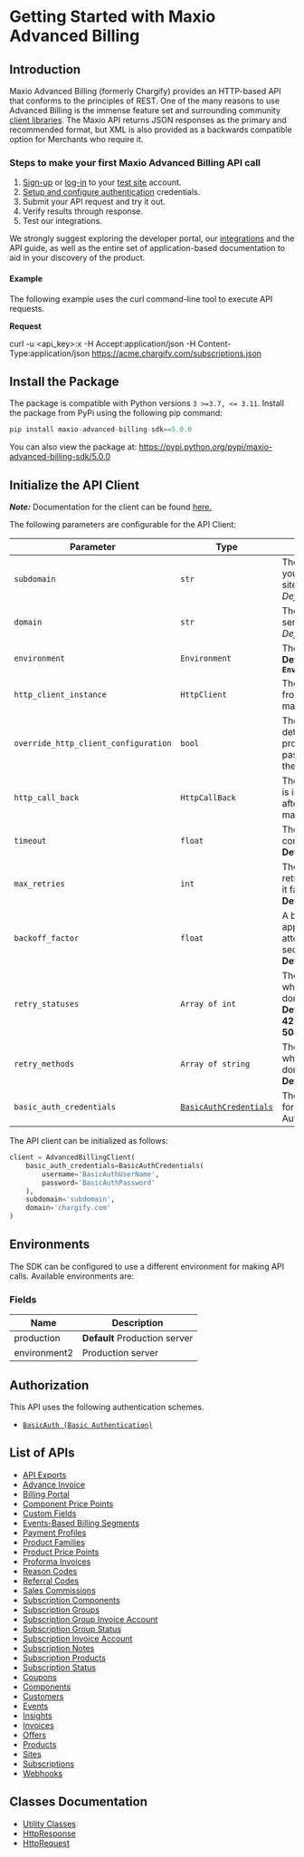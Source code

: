 
# Getting Started with Maxio Advanced Billing

## Introduction

Maxio Advanced Billing (formerly Chargify) provides an HTTP-based API that conforms to the principles of REST.
One of the many reasons to use Advanced Billing is the immense feature set and surrounding community [client libraries](page:development-tools/client-libraries).
The Maxio API returns JSON responses as the primary and recommended format, but XML is also provided as a backwards compatible option for Merchants who require it.

### Steps to make your first Maxio Advanced Billing API call

1. [Sign-up](https://app.chargify.com/signup/maxio-billing-sandbox) or [log-in](https://app.chargify.com/login.html) to your [test site](https://maxio.zendesk.com/hc/en-us/articles/24250712113165-Testing-Overview) account.
2. [Setup and configure authentication](https://maxio.zendesk.com/hc/en-us/articles/24294819360525-API-Keys) credentials.
3. Submit your API request and try it out.
4. Verify results through response.
5. Test our integrations.

We strongly suggest exploring the developer portal, our [integrations](https://www.maxio.com/integrations) and the API guide, as well as the entire set of application-based documentation to aid in your discovery of the product.

#### Example

The following example uses the curl command-line tool to execute API requests.

**Request**

curl -u <api_key>:x -H Accept:application/json -H Content-Type:application/json https://acme.chargify.com/subscriptions.json

## Install the Package

The package is compatible with Python versions `3 >=3.7, <= 3.11`.
Install the package from PyPi using the following pip command:

```python
pip install maxio-advanced-billing-sdk==5.0.0
```

You can also view the package at:
https://pypi.python.org/pypi/maxio-advanced-billing-sdk/5.0.0

## Initialize the API Client

**_Note:_** Documentation for the client can be found [here.](https://www.github.com/maxio-com/ab-python-sdk/tree/5.0.0/doc/client.md)

The following parameters are configurable for the API Client:

| Parameter | Type | Description |
|  --- | --- | --- |
| `subdomain` | `str` | The subdomain for your Advanced Billing site.<br>*Default*: `'subdomain'` |
| `domain` | `str` | The Advanced Billing server domain.<br>*Default*: `'chargify.com'` |
| `environment` | `Environment` | The API environment. <br> **Default: `Environment.PRODUCTION`** |
| `http_client_instance` | `HttpClient` | The Http Client passed from the sdk user for making requests |
| `override_http_client_configuration` | `bool` | The value which determines to override properties of the passed Http Client from the sdk user |
| `http_call_back` | `HttpCallBack` | The callback value that is invoked before and after an HTTP call is made to an endpoint |
| `timeout` | `float` | The value to use for connection timeout. <br> **Default: 120** |
| `max_retries` | `int` | The number of times to retry an endpoint call if it fails. <br> **Default: 0** |
| `backoff_factor` | `float` | A backoff factor to apply between attempts after the second try. <br> **Default: 2** |
| `retry_statuses` | `Array of int` | The http statuses on which retry is to be done. <br> **Default: [408, 413, 429, 500, 502, 503, 504, 521, 522, 524]** |
| `retry_methods` | `Array of string` | The http methods on which retry is to be done. <br> **Default: ['GET', 'PUT']** |
| `basic_auth_credentials` | [`BasicAuthCredentials`](https://www.github.com/maxio-com/ab-python-sdk/tree/5.0.0/doc/auth/basic-authentication.md) | The credential object for Basic Authentication |

The API client can be initialized as follows:

```python
client = AdvancedBillingClient(
    basic_auth_credentials=BasicAuthCredentials(
        username='BasicAuthUserName',
        password='BasicAuthPassword'
    ),
    subdomain='subdomain',
    domain='chargify.com'
)
```

## Environments

The SDK can be configured to use a different environment for making API calls. Available environments are:

### Fields

| Name | Description |
|  --- | --- |
| production | **Default** Production server |
| environment2 | Production server |

## Authorization

This API uses the following authentication schemes.

* [`BasicAuth (Basic Authentication)`](https://www.github.com/maxio-com/ab-python-sdk/tree/5.0.0/doc/auth/basic-authentication.md)

## List of APIs

* [API Exports](https://www.github.com/maxio-com/ab-python-sdk/tree/5.0.0/doc/controllers/api-exports.md)
* [Advance Invoice](https://www.github.com/maxio-com/ab-python-sdk/tree/5.0.0/doc/controllers/advance-invoice.md)
* [Billing Portal](https://www.github.com/maxio-com/ab-python-sdk/tree/5.0.0/doc/controllers/billing-portal.md)
* [Component Price Points](https://www.github.com/maxio-com/ab-python-sdk/tree/5.0.0/doc/controllers/component-price-points.md)
* [Custom Fields](https://www.github.com/maxio-com/ab-python-sdk/tree/5.0.0/doc/controllers/custom-fields.md)
* [Events-Based Billing Segments](https://www.github.com/maxio-com/ab-python-sdk/tree/5.0.0/doc/controllers/events-based-billing-segments.md)
* [Payment Profiles](https://www.github.com/maxio-com/ab-python-sdk/tree/5.0.0/doc/controllers/payment-profiles.md)
* [Product Families](https://www.github.com/maxio-com/ab-python-sdk/tree/5.0.0/doc/controllers/product-families.md)
* [Product Price Points](https://www.github.com/maxio-com/ab-python-sdk/tree/5.0.0/doc/controllers/product-price-points.md)
* [Proforma Invoices](https://www.github.com/maxio-com/ab-python-sdk/tree/5.0.0/doc/controllers/proforma-invoices.md)
* [Reason Codes](https://www.github.com/maxio-com/ab-python-sdk/tree/5.0.0/doc/controllers/reason-codes.md)
* [Referral Codes](https://www.github.com/maxio-com/ab-python-sdk/tree/5.0.0/doc/controllers/referral-codes.md)
* [Sales Commissions](https://www.github.com/maxio-com/ab-python-sdk/tree/5.0.0/doc/controllers/sales-commissions.md)
* [Subscription Components](https://www.github.com/maxio-com/ab-python-sdk/tree/5.0.0/doc/controllers/subscription-components.md)
* [Subscription Groups](https://www.github.com/maxio-com/ab-python-sdk/tree/5.0.0/doc/controllers/subscription-groups.md)
* [Subscription Group Invoice Account](https://www.github.com/maxio-com/ab-python-sdk/tree/5.0.0/doc/controllers/subscription-group-invoice-account.md)
* [Subscription Group Status](https://www.github.com/maxio-com/ab-python-sdk/tree/5.0.0/doc/controllers/subscription-group-status.md)
* [Subscription Invoice Account](https://www.github.com/maxio-com/ab-python-sdk/tree/5.0.0/doc/controllers/subscription-invoice-account.md)
* [Subscription Notes](https://www.github.com/maxio-com/ab-python-sdk/tree/5.0.0/doc/controllers/subscription-notes.md)
* [Subscription Products](https://www.github.com/maxio-com/ab-python-sdk/tree/5.0.0/doc/controllers/subscription-products.md)
* [Subscription Status](https://www.github.com/maxio-com/ab-python-sdk/tree/5.0.0/doc/controllers/subscription-status.md)
* [Coupons](https://www.github.com/maxio-com/ab-python-sdk/tree/5.0.0/doc/controllers/coupons.md)
* [Components](https://www.github.com/maxio-com/ab-python-sdk/tree/5.0.0/doc/controllers/components.md)
* [Customers](https://www.github.com/maxio-com/ab-python-sdk/tree/5.0.0/doc/controllers/customers.md)
* [Events](https://www.github.com/maxio-com/ab-python-sdk/tree/5.0.0/doc/controllers/events.md)
* [Insights](https://www.github.com/maxio-com/ab-python-sdk/tree/5.0.0/doc/controllers/insights.md)
* [Invoices](https://www.github.com/maxio-com/ab-python-sdk/tree/5.0.0/doc/controllers/invoices.md)
* [Offers](https://www.github.com/maxio-com/ab-python-sdk/tree/5.0.0/doc/controllers/offers.md)
* [Products](https://www.github.com/maxio-com/ab-python-sdk/tree/5.0.0/doc/controllers/products.md)
* [Sites](https://www.github.com/maxio-com/ab-python-sdk/tree/5.0.0/doc/controllers/sites.md)
* [Subscriptions](https://www.github.com/maxio-com/ab-python-sdk/tree/5.0.0/doc/controllers/subscriptions.md)
* [Webhooks](https://www.github.com/maxio-com/ab-python-sdk/tree/5.0.0/doc/controllers/webhooks.md)

## Classes Documentation

* [Utility Classes](https://www.github.com/maxio-com/ab-python-sdk/tree/5.0.0/doc/utility-classes.md)
* [HttpResponse](https://www.github.com/maxio-com/ab-python-sdk/tree/5.0.0/doc/http-response.md)
* [HttpRequest](https://www.github.com/maxio-com/ab-python-sdk/tree/5.0.0/doc/http-request.md)

